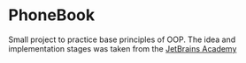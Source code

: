 # PhoneBook
Small project to practice base principles of OOP. The idea and implementation stages was taken from the [JetBrains Academy](https://hi.hyperskill.org/ "Hyperskill")
